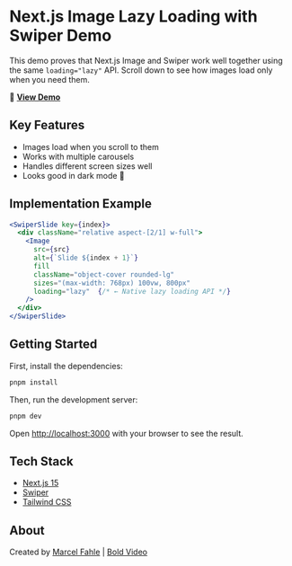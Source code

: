 # Next.js Image Lazy Loading with Swiper Demo

This demo proves that Next.js Image and Swiper work well together using the same `loading="lazy"` API. Scroll down to see how images load only when you need them.

🔗 **[View Demo](https://lazy-carousel.marcelfahle.net)**

## Key Features

- Images load when you scroll to them
- Works with multiple carousels
- Handles different screen sizes well
- Looks good in dark mode 🤣

## Implementation Example

```jsx
<SwiperSlide key={index}>
  <div className="relative aspect-[2/1] w-full">
    <Image
      src={src}
      alt={`Slide ${index + 1}`}
      fill
      className="object-cover rounded-lg"
      sizes="(max-width: 768px) 100vw, 800px"
      loading="lazy"  {/* ← Native lazy loading API */}
    />
  </div>
</SwiperSlide>
```

## Getting Started

First, install the dependencies:

```bash
pnpm install
```

Then, run the development server:

```bash
pnpm dev
```

Open [http://localhost:3000](http://localhost:3000) with your browser to see the result.

## Tech Stack

- [Next.js 15](https://nextjs.org)
- [Swiper](https://swiperjs.com)
- [Tailwind CSS](https://tailwindcss.com)

## About

Created by [Marcel Fahle](https://marcelfahle.net) | [Bold Video](https://bold.video)
